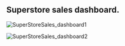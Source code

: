 ## Superstore sales dashboard. ##


![SuperStoreSales_dashboard1](https://github.com/direct2subhajit/Power_BI_Projects/assets/40147428/6935e457-7f8c-4658-ad24-019405f3d36f)


![SuperStoreSales_dashboard2](https://github.com/direct2subhajit/Power_BI_Projects/assets/40147428/bc118b9d-8228-4755-91b8-453335307263)
